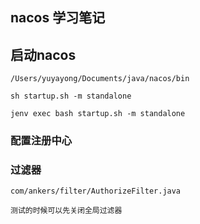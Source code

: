 ## nacos 学习笔记

## 启动nacos
```text
/Users/yuyayong/Documents/java/nacos/bin

sh startup.sh -m standalone

jenv exec bash startup.sh -m standalone
```

### 配置注册中心

### 过滤器
```text
com/ankers/filter/AuthorizeFilter.java

测试的时候可以先关闭全局过滤器
```
